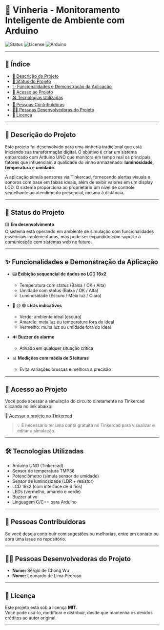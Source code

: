 # 🍷 Vinheria - Monitoramento Inteligente de Ambiente com Arduino

![Status](https://img.shields.io/badge/status-em%20desenvolvimento-yellow)
![License](https://img.shields.io/badge/license-MIT-blue)
![Arduino](https://img.shields.io/badge/plataforma-Arduino%20UNO-green)

---

## 📑 Índice

- [📖 Descrição do Projeto](#descrição-do-projeto)
- [🚧 Status do Projeto](#status-do-projeto)
- [✨ Funcionalidades e Demonstração da Aplicação](#funcionalidades-e-demonstração-da-aplicação)
- [📂 Acesso ao Projeto](#acesso-ao-projeto)
- [🛠️ Tecnologias Utilizadas](#tecnologias-utilizadas)
- [🤝 Pessoas Contribuidoras](#pessoas-contribuidoras)
- [👨‍💻 Pessoas Desenvolvedoras do Projeto](#pessoas-desenvolvedoras-do-projeto)
- [📄 Licença](#licença)

---

## 📖 Descrição do Projeto

Este projeto foi desenvolvido para uma vinheria tradicional que está iniciando sua transformação digital. O objetivo é criar um sistema embarcado com Arduino UNO que monitora em tempo real os principais fatores que influenciam a qualidade do vinho armazenado: **luminosidade**, **temperatura** e **umidade**.

A aplicação simula sensores via Tinkercad, fornecendo alertas visuais e sonoros com base em faixas ideais, além de exibir valores em um display LCD. O sistema proporciona ao proprietário um nível de controle semelhante ao atendimento presencial, mesmo à distância.

---

## 🚧 Status do Projeto

🟨 **Em desenvolvimento**  
O sistema está operando em ambiente de simulação com funcionalidades essenciais implementadas, mas pode ser expandido com suporte à comunicação com sistemas web no futuro.

---

## ✨ Funcionalidades e Demonstração da Aplicação

- 📟 **Exibição sequencial de dados no LCD 16x2**
  - Temperatura com status (Baixa / OK / Alta)
  - Umidade com status (Baixa / OK / Alta)
  - Luminosidade (Escuro / Meia luz / Claro)

- 🔴 🟡 🟢 **LEDs indicativos**
  - Verde: ambiente ideal (escuro)
  - Amarelo: meia luz ou temperatura fora do ideal
  - Vermelho: muita luz ou umidade fora do ideal

- 🔊 **Buzzer de alarme**
  - Ativado em qualquer situação crítica

- 📊 **Medições com média de 5 leituras**
  - Evita variações bruscas e melhora a precisão

---

## 📂 Acesso ao Projeto

Você pode acessar a simulação do circuito diretamente no Tinkercad clicando no link abaixo:

🔗 [Acessar o projeto no Tinkercad](https://www.tinkercad.com/things/i9cVRcC92tC-desafio-vinheria?sharecode=_ZiN8jLkU_dcmi5OsLV_2vzHSaEKzdJBJCLwXj9m2P4)

> 💡 É necessário ter uma conta gratuita no Tinkercad para visualizar e editar a simulação.

---

## 🛠️ Tecnologias Utilizadas

- Arduino UNO (Tinkercad)
- Sensor de temperatura TMP36
- Potenciômetro (simula sensor de umidade)
- Sensor de luminosidade (LDR + resistor)
- LCD 16x2 (com interface de 6 fios)
- LEDs (vermelho, amarelo e verde)
- Buzzer ativo
- Linguagem C/C++ para Arduino

---

## 🤝 Pessoas Contribuidoras

Se você deseja contribuir com sugestões ou melhorias, entre em contato ou abra uma issue no repositório.

---

## 👨‍💻 Pessoas Desenvolvedoras do Projeto

- **Nome:** Sérgio de Chong Wu
- **Nome:** Leonardo de Lima Pedroso

---

## 📄 Licença

Este projeto está sob a licença **MIT**.  
Você pode usá-lo, modificar e distribuir, desde que mantenha os devidos créditos ao autor original.

---

